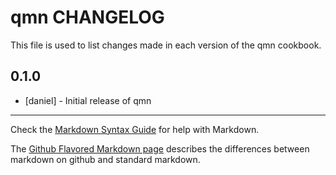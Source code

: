 qmn CHANGELOG
=============

This file is used to list changes made in each version of the qmn cookbook.

0.1.0
-----
- [daniel] - Initial release of qmn

- - -
Check the [Markdown Syntax Guide](http://daringfireball.net/projects/markdown/syntax) for help with Markdown.

The [Github Flavored Markdown page](http://github.github.com/github-flavored-markdown/) describes the differences between markdown on github and standard markdown.
